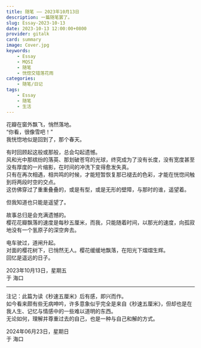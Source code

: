 ```yaml
---
title: 随笔 —— 2023年10月13日
description: 一篇随笔罢了。
slug: Essay-2023-10-13
date: 2023-10-13 12:00:00+0800
provider: gitalk
card: summary
image: Cover.jpg
keywords:
    - Essay
    - MQSI
    - 随笔
    - 恍惚交错落花雨
categories:
    - 随笔/日记
tags:
    - Essay
    - 随笔
    - 生活
---
```


花瓣在窗外飘飞，悄然落地。  
“你看，很像雪吧！”  
我恍惚地似是回到了，那个春天。  

有时回顾起这般或那般，总会勾起遗憾。  
风和光中那缤纷的落英、那划破苍穹的光球，终究成为了没有长度，没有宽度甚至没有厚度的一片缩影，在时间的冲洗下变得愈发失真。  
只有在再次相遇，相共鸣的时候，才能短暂恢复那已褪去的色彩，才能在恍惚间触到将两段时空的交点。  
这仿佛穿过了重重叠叠的，或是有型，或是无形的壁障，与那时的谁，遥望着。  

但我知道也只能是遥望了。  

故事总归是会充满遗憾的。  
樱花花瓣飘落的速度是每秒五厘米，而我，只能随着时间，以那光的速度，向孤寂地没有一个氢原子的深空奔去。  

电车驶过，道闸升起。  
对面的樱花树下，已悄然无人。樱花缓缓地飘落，在阳光下熠熠生辉。  
回忆是遥远的日子。  

2023年10月13日，星期五  
于 海口  

**********  

注记：此篇为读《秒速五厘米》后有感，即兴而作。  
如今看来颇有些无病呻吟，许多意象似乎完全是来自《秒速五厘米》，但却也是在我人生、记忆与情感中的一些难以道明的东西。  
无论如何，理解并尊重过去的自己，也是一种与自己和解的方式。  

2024年06月23日，星期日  
于 海口
